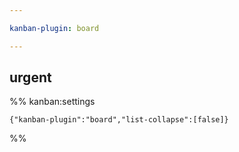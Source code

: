 ```yaml
---

kanban-plugin: board

---
```


## urgent





%% kanban:settings
```
{"kanban-plugin":"board","list-collapse":[false]}
```
%%